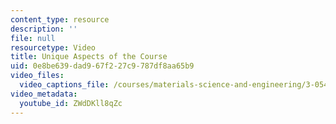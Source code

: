 ```yaml
---
content_type: resource
description: ''
file: null
resourcetype: Video
title: Unique Aspects of the Course
uid: 0e8be639-dad9-67f2-27c9-787df8aa65b9
video_files:
  video_captions_file: /courses/materials-science-and-engineering/3-054-cellular-solids-structure-properties-and-applications-spring-2015/instructor-insights/unique-aspects-of-the-course/ZWdDKll8qZc.vtt
video_metadata:
  youtube_id: ZWdDKll8qZc
---
```

